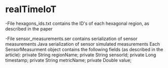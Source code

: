 # realTimeIoT

-File hexagons_ids.txt contains the ID's of each hexagonal region, as described in the paper

-File sensor_measurements.ser contains serialization of sensor measurements
Java serialization of sensor simulated measurements
Each SensorMeasurment object contains the following fields (as described in the article):
    private String regionName;
    private String sensorId;
    private Long timestamp;
    private String metricName;
    private Double value;


